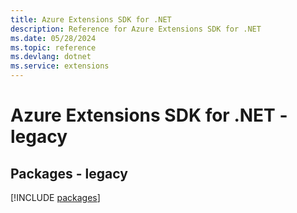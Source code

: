 ```yaml
---
title: Azure Extensions SDK for .NET
description: Reference for Azure Extensions SDK for .NET
ms.date: 05/28/2024
ms.topic: reference
ms.devlang: dotnet
ms.service: extensions
---
```

# Azure Extensions SDK for .NET - legacy
## Packages - legacy
[!INCLUDE [packages](extensions-index.md)]